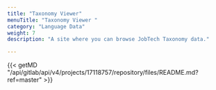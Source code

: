 ```yaml
---
title: "Taxonomy Viewer"
menuTitle: "Taxonomy Viewer "
category: "Language Data"
weight: 7
description: "A site where you can browse JobTech Taxonomy data."

---
```

{{< getMD "/api/gitlab/api/v4/projects/17118757/repository/files/README.md?ref=master" >}}

